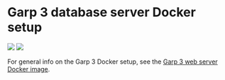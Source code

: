 # Garp 3 database server Docker setup
[![](https://images.microbadger.com/badges/version/grrrnl/garp3-db.svg)](http://microbadger.com/images/grrrnl/garp3-db)
[![](https://images.microbadger.com/badges/image/grrrnl/garp3-db.svg)](http://microbadger.com/images/grrrnl/garp3-db)

For general info on the Garp 3 Docker setup, see the
[Garp 3 web server Docker image](https://github.com/grrr-amsterdam/garp3-httpd-docker).
